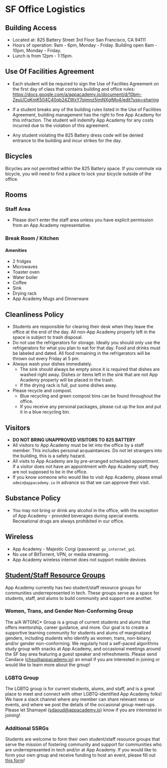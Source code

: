# SF Office Logistics

## Building Access

* Located at: 825 Battery Street 3rd Floor San Francisco, CA 94111
* Hours of operation: 9am - 6pm, Monday - Friday. Building open 8am - 10pm, Monday - Friday.
* Lunch is from 12pm - 1:15pm.

## Use Of Facilities Agreement

* Each student will be required to sign the Use of Facilites Agreement on the first day of class that contains building and office rules: https://docs.google.com/a/appacademy.io/document/d/10bm-ZeuUCqKmK504C40qb24ZWxY7qimnz5imNXgIMo4/edit?usp=sharing

* If a student breaks any of the building rules listed in the Use of Facilities Agreement, building management has the right to fine App Academy for this infraction. The student will indemify App Academy for any costs incurred due to the violation of this agreement.   

* Any student violating the 825 Battery dress code will be denied entrance to the building and incur strikes for the day.

## Bicycles

Bicycles are not permitted within the 825 Battery space. If you commute
via bicycle, you will need to find a place to lock your bicycle outside
of the office.

## Rooms

### Staff Area

* Please don't enter the staff area unless you have explicit permission from an App Academy representative.

### Break Room / Kitchen

#### Amenities

* 2 fridges
* Microwaves
* Toaster oven
* Water boiler
* Coffee
* Sink
* Drying rack
* App Academy Mugs and Dinnerware

## Cleanliness Policy

* Students are responsible for clearing their desk when they leave the office at the end of the day. All non-App Academy property left in the space is subject to trash disposal.
* Do not use the refrigerators for storage. Ideally you should only use the refrigerators for what you plan to eat for that day. Food and drinks must be labeled and dated. All food remaining in the refrigerators will be thrown out every Friday at 5 pm.
* Always wash your dishes immediately.
  * The sink should always be empty since it is required that dishes are washed right away. Dishes or items left in the sink that are not App Academy property will be placed in the trash. 
  * If the drying rack is full, put some dishes away.
* Please recycle and compost.
  * Blue recycling and green compost bins can be found throughout the office. 
  * If you receive any personal packages, please cut up the box and put it in a blue recycling bin.

## Visitors

* **DO NOT BRING UNAPPROVED VISITORS TO 825 BATTERY**
* All visitors to App Academy must be let into the office by
 a staff member. This includes personal acquaintances. Do not let
 strangers into the building, this is a safety hazard.
* All visits to App Academy are by pre-arranged scheduled appointment.
If a visitor does not have an appointment with App Academy staff, they
are not supposed to be in the office.
* If you know someone who would like to visit App Academy, please email
 `admin@appacademy.io` in advance so that we can approve their visit.

## Substance Policy

* You may not bring or drink any alcohol in the office, with the
exception of App Academy - provided beverages during special events.
Recreational drugs are always prohibited in our office.

## Wireless

* App Academy - Majestic Corgi (password: `go_internet_go`).
* No use of BitTorrent, VPN, or media streaming.
* App Academy wireless internet does not support mobile devices

## [Student/Staff Resource Groups](#ssrgs)

App Academy currently has two student/staff resource groups for
communities underrepresented in tech. These groups serve as a
space for students, staff, and alums to build community and support
one another.

### Women, Trans, and Gender Non-Conforming Group

The a/A WTGNC* Group is a group of current students and alums that
offers mentorship, career guidance, and more. Our goal is to create a
supportive learning community for students and alums of marginalized
genders, including students who identify as women, trans,
non-binary, and/or gender non-conforming. We regularly host a self-paced
algorithms study group with snacks at App Academy, and occasional
meetings around the SF bay area featuring a guest speaker and
refreshments. Please send Candace (chsu@appacademy.io) an email if
you are interested in joining or would like to learn more about the
group! 

### LGBTQ Group

The LGBTQ group is for current students, alums, and staff, and is a
great place to meet and connect with other LGBTQ-identified App Academy
folks! We have a slack channel where any member can share relevant news
or events, and where we post the details of the occasional group
meet-ups. Please let Shamayel (sdaoud@appacademy.io) know if you are
interested in joining!

### Additional SSRGs

Students are welcome to form their own student/staff resource groups
that serve the mission of fostering community and support for
communities who are underrepresented in tech and/or at App Academy. If
you would like to form your own group and receive funding to host an
event, please fill out [this form][ssrg-form]!

[ssrg-form]: https://docs.google.com/forms/d/e/1FAIpQLSfltMlEfQsSXURE3EZHhanCTzmlGFPLDospHw-JRcSbW2qPeA/viewform?c=0&w=1
